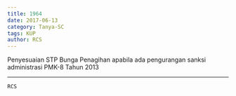 ```yaml
---
title: 1964
date: 2017-06-13
category: Tanya-SC
tags: KUP
author: RCS
---
```


Penyesuaian STP Bunga Penagihan apabila ada pengurangan sanksi administrasi PMK-8 Tahun 2013

---



`RCS`

